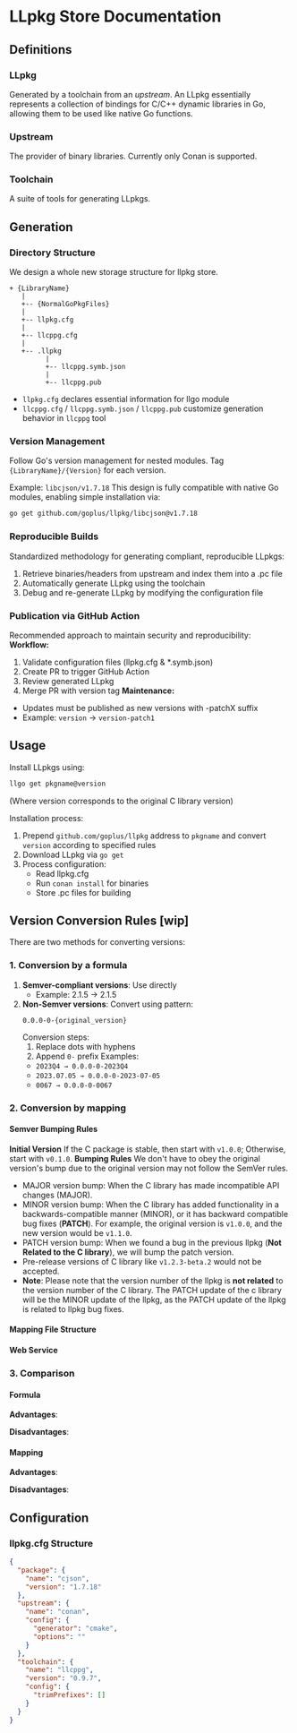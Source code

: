 # LLpkg Store Documentation
## Definitions
### LLpkg
Generated by a toolchain from an _upstream_. An LLpkg essentially represents a collection of bindings for C/C++ dynamic libraries in Go, allowing them to be used like native Go functions.
### Upstream
The provider of binary libraries. Currently only Conan is supported.
### Toolchain
A suite of tools for generating LLpkgs.
## Generation
### Directory Structure
We design a whole new storage structure for llpkg store.
```
+ {LibraryName}
   |
   +-- {NormalGoPkgFiles}
   |    
   +-- llpkg.cfg
   |    
   +-- llcppg.cfg
   |
   +-- .llpkg
         |
         +-- llcppg.symb.json
         |
         +-- llcppg.pub
```
- `llpkg.cfg` declares essential information for llgo module
- `llcppg.cfg` / `llcppg.symb.json` / `llcppg.pub` customize generation behavior in `llcppg` tool
### Version Management
Follow Go's version management for nested modules. Tag `{LibraryName}/{Version}` for each version.

Example:
`libcjson/v1.7.18`
This design is fully compatible with native Go modules, enabling simple installation via:
```bash
go get github.com/goplus/llpkg/libcjson@v1.7.18
```
### Reproducible Builds
Standardized methodology for generating compliant, reproducible LLpkgs:
1. Retrieve binaries/headers from upstream and index them into a .pc file
2. Automatically generate LLpkg using the toolchain
3. Debug and re-generate LLpkg by modifying the configuration file
### Publication via GitHub Action
Recommended approach to maintain security and reproducibility:
**Workflow:**
1. Validate configuration files (llpkg.cfg & *.symb.json)
2. Create PR to trigger GitHub Action
3. Review generated LLpkg
4. Merge PR with version tag
**Maintenance:**
- Updates must be published as new versions with -patchX suffix
- Example: `version` -> `version-patch1`
## Usage
Install LLpkgs using:
```bash
llgo get pkgname@version
```

(Where version corresponds to the original C library version)

Installation process:
1. Prepend `github.com/goplus/llpkg` address to `pkgname` and convert `version` according to specified rules
2. Download LLpkg via `go get`
3. Process configuration:
   - Read llpkg.cfg
   - Run `conan install` for binaries
   - Store .pc files for building
## Version Conversion Rules [wip]

There are two methods for converting versions:

### 1. Conversion by a formula

1. **Semver-compliant versions**: Use directly
   - Example: 2.1.5 → 2.1.5
2. **Non-Semver versions**: Convert using pattern:
   ``` 
   0.0.0-0-{original_version}
   ```
   Conversion steps:
   1. Replace dots with hyphens
   2. Append `0-` prefix
   Examples:
   - `2023Q4 → 0.0.0-0-2023Q4`
   - `2023.07.05 → 0.0.0-0-2023-07-05`
   - `0067 → 0.0.0-0-0067`

### 2. Conversion by mapping

#### Semver Bumping Rules

**Initial Version**
  If the C package is stable, then start with `v1.0.0`; Otherwise, start with `v0.1.0`.
**Bumping Rules**
  We don't have to obey the original version's bump due to the original version may not follow the SemVer rules.
  - MAJOR version bump: When the C library has made incompatible API changes (MAJOR).
  - MINOR version bump: When the C library has added functionality in a backwards-compatible manner (MINOR), or it has backward compatible bug fixes (**PATCH**). For example, the original version is `v1.0.0`, and the new version would be `v1.1.0`.
  - PATCH version bump: When we found a bug in the previous llpkg (**Not Related to the C library**), we will bump the patch version.
  - Pre-release versions of C library like `v1.2.3-beta.2` would not be accepted.
  - **Note**: Please note that the version number of the llpkg is **not related** to the version number of the C library. The PATCH update of the c library will be the MINOR update of the llpkg, as the PATCH update of the llpkg is related to llpkg bug fixes.
#### Mapping File Structure

#### Web Service

### 3. Comparison

#### Formula

**Advantages**:

**Disadvantages**:

#### Mapping

**Advantages**:

**Disadvantages**:

## Configuration
### llpkg.cfg Structure
```json
{
  "package": {
    "name": "cjson",
    "version": "1.7.18"
  },
  "upstream": {
    "name": "conan",
    "config": {
      "generator": "cmake",
      "options": ""
    }
  },
  "toolchain": {
    "name": "llcppg",
    "version": "0.9.7",
    "config": {
      "trimPrefixes": []
    }
  }
}
